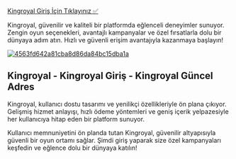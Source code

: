<a href="https://shorturl.at/6537i">Kingroyal Giriş İçin Tıklayınız ✅</a>

<p>Kingroyal, güvenilir ve kaliteli bir platformda eğlenceli deneyimler sunuyor. Zengin oyun seçenekleri, avantajlı kampanyalar ve özel fırsatlarla dolu bir dünyaya adım atın. Hızlı ve güvenli erişim avantajıyla kazanmaya başlayın!</p>

<a href="https://imgbb.com/">
  <img src="https://i.ibb.co/Q5p8LJL/4563fd642a81cba8d86da84bc15dba1a.jpg" alt="4563fd642a81cba8d86da84bc15dba1a" border="0">
</a>

<h2>Kingroyal - Kingroyal Giriş - Kingroyal Güncel Adres</h2>

<p>Kingroyal, kullanıcı dostu tasarımı ve yenilikçi özellikleriyle ön plana çıkıyor. Gelişmiş hizmet anlayışı, hızlı ödeme yöntemleri ve geniş içerik yelpazesiyle her kullanıcıya hitap eden bir platform sunuyor.</p>

<p>Kullanıcı memnuniyetini ön planda tutan Kingroyal, güvenilir altyapısıyla güvenli bir oyun ortamı sağlar. Şimdi giriş yaparak size özel kampanyaları keşfedin ve eğlence dolu bir dünyaya katılın!</p>
